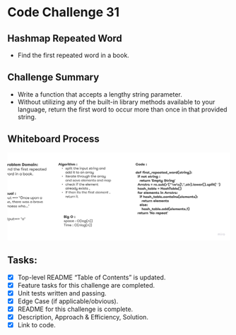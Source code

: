 # Code Challenge 31

## Hashmap Repeated Word
  * Find the first repeated word in a book.

## Challenge Summary
  * Write a function that accepts a lengthy string parameter.
  * Without utilizing any of the built-in library methods available to your language, return the first word to occur more than once in that provided string.

## Whiteboard Process
<img src="Untitled (16).jpg">

## Tasks:
  - [x] Top-level README “Table of Contents” is updated.
  - [x] Feature tasks for this challenge are completed.
  - [x] Unit tests written and passing.
  - [x] Edge Case (if applicable/obvious).
  - [x] README for this challenge is complete.
  - [x] Description, Approach & Efficiency, Solution.
  - [x] Link to code.
